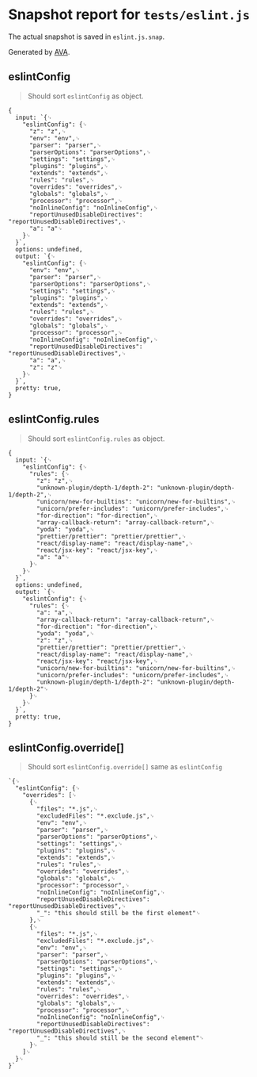 # Snapshot report for `tests/eslint.js`

The actual snapshot is saved in `eslint.js.snap`.

Generated by [AVA](https://avajs.dev).

## eslintConfig

> Should sort `eslintConfig` as object.

    {
      input: `{␊
        "eslintConfig": {␊
          "z": "z",␊
          "env": "env",␊
          "parser": "parser",␊
          "parserOptions": "parserOptions",␊
          "settings": "settings",␊
          "plugins": "plugins",␊
          "extends": "extends",␊
          "rules": "rules",␊
          "overrides": "overrides",␊
          "globals": "globals",␊
          "processor": "processor",␊
          "noInlineConfig": "noInlineConfig",␊
          "reportUnusedDisableDirectives": "reportUnusedDisableDirectives",␊
          "a": "a"␊
        }␊
      }`,
      options: undefined,
      output: `{␊
        "eslintConfig": {␊
          "env": "env",␊
          "parser": "parser",␊
          "parserOptions": "parserOptions",␊
          "settings": "settings",␊
          "plugins": "plugins",␊
          "extends": "extends",␊
          "rules": "rules",␊
          "overrides": "overrides",␊
          "globals": "globals",␊
          "processor": "processor",␊
          "noInlineConfig": "noInlineConfig",␊
          "reportUnusedDisableDirectives": "reportUnusedDisableDirectives",␊
          "a": "a",␊
          "z": "z"␊
        }␊
      }`,
      pretty: true,
    }

## eslintConfig.rules

> Should sort `eslintConfig.rules` as object.

    {
      input: `{␊
        "eslintConfig": {␊
          "rules": {␊
            "z": "z",␊
            "unknown-plugin/depth-1/depth-2": "unknown-plugin/depth-1/depth-2",␊
            "unicorn/new-for-builtins": "unicorn/new-for-builtins",␊
            "unicorn/prefer-includes": "unicorn/prefer-includes",␊
            "for-direction": "for-direction",␊
            "array-callback-return": "array-callback-return",␊
            "yoda": "yoda",␊
            "prettier/prettier": "prettier/prettier",␊
            "react/display-name": "react/display-name",␊
            "react/jsx-key": "react/jsx-key",␊
            "a": "a"␊
          }␊
        }␊
      }`,
      options: undefined,
      output: `{␊
        "eslintConfig": {␊
          "rules": {␊
            "a": "a",␊
            "array-callback-return": "array-callback-return",␊
            "for-direction": "for-direction",␊
            "yoda": "yoda",␊
            "z": "z",␊
            "prettier/prettier": "prettier/prettier",␊
            "react/display-name": "react/display-name",␊
            "react/jsx-key": "react/jsx-key",␊
            "unicorn/new-for-builtins": "unicorn/new-for-builtins",␊
            "unicorn/prefer-includes": "unicorn/prefer-includes",␊
            "unknown-plugin/depth-1/depth-2": "unknown-plugin/depth-1/depth-2"␊
          }␊
        }␊
      }`,
      pretty: true,
    }

## eslintConfig.override[]

> Should sort `eslintConfig.override[]` same as `eslintConfig`

    `{␊
      "eslintConfig": {␊
        "overrides": [␊
          {␊
            "files": "*.js",␊
            "excludedFiles": "*.exclude.js",␊
            "env": "env",␊
            "parser": "parser",␊
            "parserOptions": "parserOptions",␊
            "settings": "settings",␊
            "plugins": "plugins",␊
            "extends": "extends",␊
            "rules": "rules",␊
            "overrides": "overrides",␊
            "globals": "globals",␊
            "processor": "processor",␊
            "noInlineConfig": "noInlineConfig",␊
            "reportUnusedDisableDirectives": "reportUnusedDisableDirectives",␊
            "_": "this should still be the first element"␊
          },␊
          {␊
            "files": "*.js",␊
            "excludedFiles": "*.exclude.js",␊
            "env": "env",␊
            "parser": "parser",␊
            "parserOptions": "parserOptions",␊
            "settings": "settings",␊
            "plugins": "plugins",␊
            "extends": "extends",␊
            "rules": "rules",␊
            "overrides": "overrides",␊
            "globals": "globals",␊
            "processor": "processor",␊
            "noInlineConfig": "noInlineConfig",␊
            "reportUnusedDisableDirectives": "reportUnusedDisableDirectives",␊
            "_": "this should still be the second element"␊
          }␊
        ]␊
      }␊
    }`
